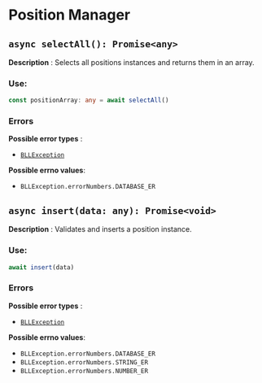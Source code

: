 # Position Manager

## `async selectAll(): Promise<any>`

**Description** : Selects all positions instances and returns them in an array.  
### Use:
```typescript
const positionArray: any = await selectAll()
```

### Errors

**Possible error types** : 
* [`BLLException`](https://github.com/Conan-TIGK10/Backend/blob/development/conan-backend/src/bl/BLLException.md)

**Possible errno values**:
* `BLLException.errorNumbers.DATABASE_ER`

## `async insert(data: any): Promise<void>`

**Description** : Validates and inserts a position instance.
### Use:
```typescript
await insert(data)
```
### Errors

**Possible error types** : 
* [`BLLException`](https://github.com/Conan-TIGK10/Backend/blob/development/conan-backend/src/bl/BLLException.md)

**Possible errno values**:
* `BLLException.errorNumbers.DATABASE_ER`
* `BLLException.errorNumbers.STRING_ER`
* `BLLException.errorNumbers.NUMBER_ER`
